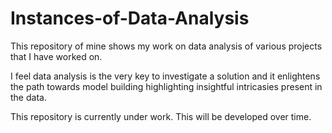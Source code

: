 # Instances-of-Data-Analysis
This repository of mine shows my work on data analysis of various projects that I have worked on.

I feel data analysis is the very key to investigate a solution and it enlightens the path towards model building highlighting insightful intricasies present in the data.

This repository is currently under work. This will be developed over time.
